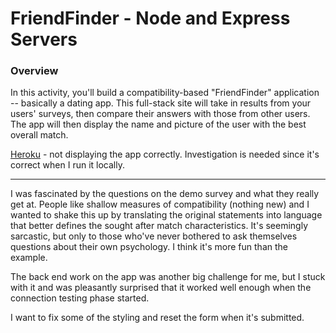 # FriendFinder - Node and Express Servers

### Overview

In this activity, you'll build a compatibility-based "FriendFinder" application -- basically a dating app. This full-stack site will take in results from your users' surveys, then compare their answers with those from other users. The app will then display the name and picture of the user with the best overall match. 

[Heroku](https://dashboard.heroku.com/apps/friend-finder-by-rmk) - not displaying the app correctly. Investigation is needed since it's correct when I run it locally.

- - -

I was fascinated by the questions on the demo survey and what they really get at. People like shallow measures of compatibility (nothing new) and I wanted to shake this up by translating the original statements into language that better defines the sought after match characteristics. It's seemingly sarcastic, but only to those who've never bothered to ask themselves questions about their own psychology. I think it's more fun than the example.

The back end work on the app was another big challenge for me, but I stuck with it and was pleasantly surprised that it worked well enough when the connection testing phase started.

I want to fix some of the styling and reset the form when it's submitted.